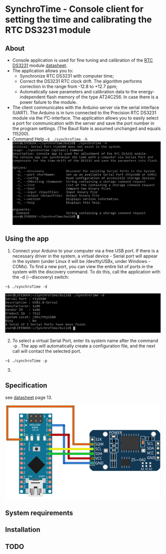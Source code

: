 # SynchroTime - Console client for setting the time and calibrating the RTC DS3231 module

## About

 * Console application is used for fine tuning and calibration of the [RTC DS3231](https://create.arduino.cc/projecthub/MisterBotBreak/how-to-use-a-real-time-clock-module-ds3231-bc90fe) module [datasheet](https://datasheets.maximintegrated.com/en/ds/DS3231.pdf).
 * The application allows you to:
   * Synchronize RTC DS3231 with computer time;
   * Correct the DS3231 RTC clock drift. The algorithm performs correction in the range from -12.8 to +12.7 ppm;
   * Automatically save parameters and calibration data to the energy-independent flash memory of the type AT24C256. In case there is a power failure to the module.
 * The client communicates with the Arduino server via the serial interface (UART). The Arduino is in turn connected to the Precision RTC DS3231 module via the I²C-interface. The application allows you to easily select a port for communication with the server and save the port number in the program settings. (The Baud Rate is assumed unchanged and equals 115200).
 * Command Help 
`
~$ ./synchroTime -h
`
![synchroTime -h](images/consoleApp_About.png)

## Using the app

1. Connect your Arduino to your computer via a free USB port. If there is a necessary driver in the system, a virtual device - Serial port will appear in the system (under Linux it will be /dev/ttyUSBx, under Windows - COMx).
 To find a new port, you can view the entire list of ports in the system with the discovery command. To do this, call the application with the -d (--discovery) switch:
```
~$ ./synchroTime -d
```
![synchroTime -d](images/consoleApp_Discovery.png)
 
2. To select a virtual Serial Port, enter its system name after the command -p <portName>. The app will automatically create a configuration file, and the next call will contact the selected port.
```
~$ ./synchroTime -p
```
3.

## Specification

see [datasheet](https://datasheets.maximintegrated.com/en/ds/DS3231.pdf) page 13.

![circuit](images/Steckplatine_DS3231.png)

## System requirements

## Installation

## TODO
